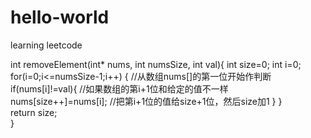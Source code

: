 # hello-world
learning leetcode 

int removeElement(int* nums, int numsSize, int val){
   int size=0;
   int i=0;
   for(i=0;i<=numsSize-1;i++) {   //从数组nums[]的第一位开始作判断
   if(nums[i]!=val){               //如果数组的第i+1位和给定的值不一样
       nums[size++]=nums[i];        //把第i+1位的值给size+1位，然后size加1
      }
   }             
   return size;              
}  
